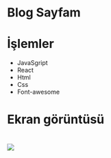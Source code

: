 # Blog Sayfam

# İşlemler

- JavaSgript
- React
- Html
- Css
- Font-awesome

# Ekran görüntüsü

# ![](bes.gif)
